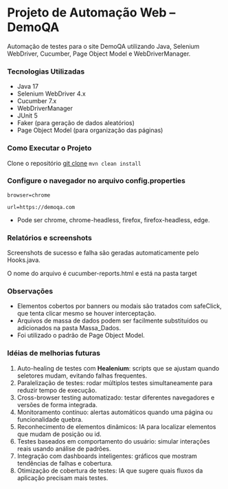 # Projeto de Automação Web – DemoQA

Automação de testes para o site DemoQA utilizando Java, Selenium WebDriver, Cucumber, Page Object Model e WebDriverManager.

### Tecnologias Utilizadas

* Java 17 
* Selenium WebDriver 4.x
* Cucumber 7.x
* WebDriverManager
* JUnit 5
* Faker (para geração de dados aleatórios)
* Page Object Model (para organização das páginas)

### Como Executar o Projeto

Clone o repositório
[git clone](https://github.com/PauloRobert/bookstore-automation-web)
`mvn clean install`

### Configure o navegador no arquivo config.properties
`browser=chrome`

`url=https://demoqa.com`
* Pode ser chrome, chrome-headless, firefox, firefox-headless, edge.

### Relatórios e screenshots

Screenshots de sucesso e falha são geradas automaticamente pelo Hooks.java.

O nome do arquivo é cucumber-reports.html e está na pasta target

### Observações

* Elementos cobertos por banners ou modais são tratados com safeClick, que tenta clicar mesmo se houver interceptação.
* Arquivos de massa de dados podem ser facilmente substituídos ou adicionados na pasta Massa_Dados. 
* Foi utilizado o padrão de Page Object Model.

### Idéias de melhorias futuras

1. Auto-healing de testes com **Healenium**: scripts que se ajustam quando seletores mudam, evitando falhas frequentes.
2. Paralelização de testes: rodar múltiplos testes simultaneamente para reduzir tempo de execução.
3. Cross-browser testing automatizado: testar diferentes navegadores e versões de forma integrada.
4. Monitoramento contínuo: alertas automáticos quando uma página ou funcionalidade quebra.
5. Reconhecimento de elementos dinâmicos: IA para localizar elementos que mudam de posição ou id.
6. Testes baseados em comportamento do usuário: simular interações reais usando análise de padrões.
7. Integração com dashboards inteligentes: gráficos que mostram tendências de falhas e cobertura.
8. Otimização de cobertura de testes: IA que sugere quais fluxos da aplicação precisam mais testes.

